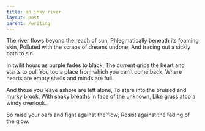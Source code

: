 ```yaml
---
title: an inky river
layout: post
parent: /writing
---
```


The river flows beyond the reach of sun,
Phlegmatically beneath its foaming skin,
Polluted with the scraps of dreams undone,
And tracing out a sickly path to sin.

In twilit hours as purple fades to black,
The current grips the heart and starts to pull
You too a place from which you can’t come back,
Where hearts are empty shells and minds are full.

And those you leave ashore are left alone,
To stare into the bruised and murky brook,
With shaky breaths in face of the unknown,
Like grass atop a windy overlook.

So raise your oars and fight against the flow;
Resist against the fading of the glow.

